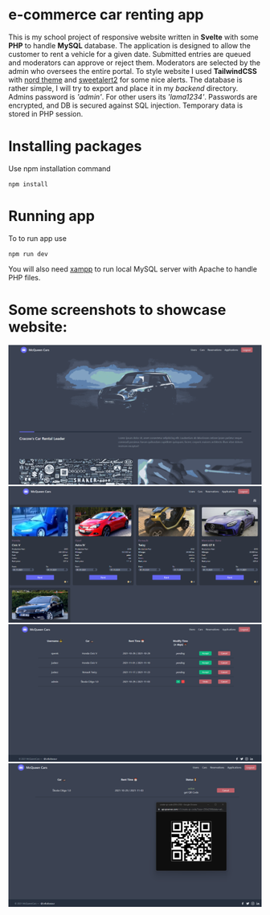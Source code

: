 # e-commerce car renting app
This is my school project of responsive website written in **Svelte** with some **PHP** to handle **MySQL** database. The application is designed to allow the customer to rent a vehicle for a given date. Submitted entries are queued and moderators can approve or reject them. Moderators are selected by the admin who oversees the entire portal. To style website I used **TailwindCSS** with [nord theme](https://www.nordtheme.com/) and [sweetalert2](https://sweetalert2.github.io/) for some nice alerts. The database is rather simple, I will try to export and place it in my *backend* directory. Admins password is *'admin'*. For other users its *'lama1234'*. Passwords are encrypted, and DB is secured against SQL injection. Temporary data is stored in PHP session. 

# Installing packages
Use npm installation command
```
npm install
```

# Running app
To to run app use
```
npm run dev
```
You will also need [xampp](https://www.apachefriends.org/pl/index.html) to run local MySQL server with Apache to handle PHP files.

# Some screenshots to showcase website:
![image](screenshots/main.png)
![image](screenshots/cars.png)
![image](screenshots/applications.png)
![image](screenshots/reservation.png)
